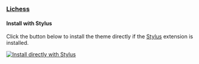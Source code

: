 ### [Lichess](https://lichess.org)

#### Install with Stylus

Click the button below to install the theme directly if the [Stylus](https://add0n.com/stylus.html "Stylus is a fork of the popular Stylish
extension which can be used to restyle the web.") extension is installed.

[![Install directly with
Stylus](https://img.shields.io/badge/Install%20directly%20with-Stylus-00adad.svg)](https://raw.githubusercontent.com/dracula/lichess/main/dracula-lichess.user.css)
